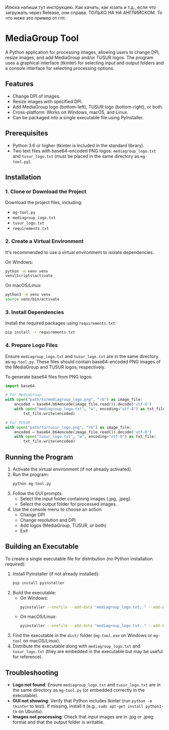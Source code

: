 Илюха напиши тут инструкцию. Как качать, как юзать и т.д., eсли что загружать через Release, они справа. ТОЛЬКО НА НА АНГЛИЙСКОМ. То что ниже это пример от гпт.

# MediaGroup Tool

A Python application for processing images, allowing users to change DPI, resize images, and add MediaGroup and/or TUSUR logos. The program uses a graphical interface (tkinter) for selecting input and output folders and a console interface for selecting processing options.

## Features
- Change DPI of images.
- Resize images with specified DPI.
- Add MediaGroup logo (bottom-left), TUSUR logo (bottom-right), or both.
- Cross-platform: Works on Windows, macOS, and Linux.
- Can be packaged into a single executable file using PyInstaller.

## Prerequisites
- Python 3.6 or higher (tkinter is included in the standard library).
- Two text files with base64-encoded PNG logos: `mediagroup_logo.txt` and `tusur_logo.txt` (must be placed in the same directory as `mg-tool.py`).

## Installation

### 1. Clone or Download the Project
Download the project files, including:
- `mg-tool.py`
- `mediagroup_logo.txt`
- `tusur_logo.txt`
- `requirements.txt`

### 2. Create a Virtual Environment
It's recommended to use a virtual environment to isolate dependencies.

On Windows:
```bash
python -m venv venv
venv\Scripts\activate
```

On macOS/Linux:
```bash
python3 -m venv venv
source venv/bin/activate
```

### 3. Install Dependencies
Install the required packages using `requirements.txt`:
```bash
pip install -r requirements.txt
```

### 4. Prepare Logo Files
Ensure `mediagroup_logo.txt` and `tusur_logo.txt` are in the same directory as `mg-tool.py`. These files should contain base64-encoded PNG images of the MediaGroup and TUSUR logos, respectively.

To generate base64 files from PNG logos:
```python
import base64

# For MediaGroup
with open("path/to/mediagroup_logo.png", "rb") as image_file:
    encoded = base64.b64encode(image_file.read()).decode('utf-8')
    with open("mediagroup_logo.txt", "w", encoding="utf-8") as txt_file:
        txt_file.write(encoded)

# For TUSUR
with open("path/to/tusur_logo.png", "rb") as image_file:
    encoded = base64.b64encode(image_file.read()).decode('utf-8')
    with open("tusur_logo.txt", "w", encoding="utf-8") as txt_file:
        txt_file.write(encoded)
```

## Running the Program
1. Activate the virtual environment (if not already activated).
2. Run the program:
   ```bash
   python mg-tool.py
   ```
3. Follow the GUI prompts:
   - Select the input folder containing images (.jpg, .jpeg).
   - Select the output folder for processed images.
4. Use the console menu to choose an action:
   - Change DPI
   - Change resolution and DPI
   - Add logos (MediaGroup, TUSUR, or both)
   - Exit

## Building an Executable
To create a single executable file for distribution (no Python installation required):

1. Install PyInstaller (if not already installed):
   ```bash
   pip install pyinstaller
   ```
2. Build the executable:
   - On Windows:
     ```bash
     pyinstaller --onefile --add-data "mediagroup_logo.txt;." --add-data "tusur_logo.txt;." mg-tool.py
     ```
   - On macOS/Linux:
     ```bash
     pyinstaller --onefile --add-data "mediagroup_logo.txt:." --add-data "tusur_logo.txt:." mg-tool.py
     ```
3. Find the executable in the `dist/` folder (`mg-tool.exe` on Windows or `mg-tool` on macOS/Linux).
4. Distribute the executable along with `mediagroup_logo.txt` and `tusur_logo.txt` (they are embedded in the executable but may be useful for reference).

## Troubleshooting
- **Logo not found**: Ensure `mediagroup_logo.txt` and `tusur_logo.txt` are in the same directory as `mg-tool.py` (or embedded correctly in the executable).
- **GUI not showing**: Verify that Python includes tkinter (run `python -m tkinter` to test). If missing, install it (e.g., `sudo apt-get install python3-tk` on Ubuntu).
- **Images not processing**: Check that input images are in .jpg or .jpeg format and that the output folder is writable.
